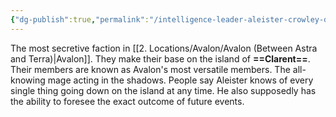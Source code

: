 ```yaml
---
{"dg-publish":true,"permalink":"/intelligence-leader-aleister-crowley-dark-blue/"}
---
```


The most secretive faction in [[2. Locations/Avalon/Avalon (Between Astra and Terra)\|Avalon]]. They make their base on the island of **==Clarent==**. Their members are known as Avalon's most versatile members. The all-knowing mage acting in the shadows. People say Aleister knows of every single thing going down on the island at any time. He also supposedly has the ability to foresee the exact outcome of future events. 